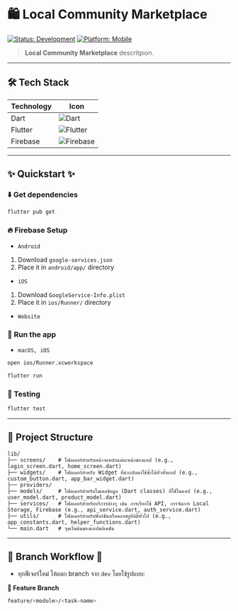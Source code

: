 # 🛍️ Local Community Marketplace

[![Status: Development](https://img.shields.io/badge/Status-Development-yellow)]()
[![Platform: Mobile](https://img.shields.io/badge/Platform-Mobile-blue)]()

<!-- [![Release](https://img.shields.io/badge/Release-v1.0-blue)](https://github.com/ARTTTT-TTTT/local-community-marketplace/releases/tag/v1.0.0) -->

> **Local Community Marketplace** descritpion.

---

## 🛠️ Tech Stack

| Technology | Icon                                                                                                        |
| ---------- | ----------------------------------------------------------------------------------------------------------- |
| Dart       | ![Dart](https://img.shields.io/badge/Dart-0175C2?style=for-the-badge&logo=dart&logoColor=white)             |
| Flutter    | ![Flutter](https://img.shields.io/badge/Flutter-02569B?style=for-the-badge&logo=flutter&logoColor=white)    |
| Firebase   | ![Firebase](https://img.shields.io/badge/Firebase-FFCA28?style=for-the-badge&logo=firebase&logoColor=black) |

---

## ✨ Quickstart ✨

### ⬇️ Get dependencies

```bash
flutter pub get
```

### 🔥 Firebase Setup

- `Android`

1. Download `google-services.json`
2. Place it in `android/app/` directory

- `iOS`

1. Download `GoogleService-Info.plist`
2. Place it in `ios/Runner/` directory

- `Website`

### 🚀 Run the app

- `macOS, iOS`

```bash
open ios/Runner.xcworkspace
```

```bash
flutter run
```

### 📝 Testing

```bash
flutter test
```

---

## 📂 Project Structure

```
lib/
├── screens/    # โฟลเดอร์สำหรับหน้าจอหลักแต่ละหน้าของแอป (e.g., login_screen.dart, home_screen.dart)
├── widgets/    # โฟลเดอร์สำหรับ Widget ที่นำกลับมาใช้ซ้ำได้ทั่วทั้งแอป (e.g., custom_button.dart, app_bar_widget.dart)
├── providers/
├── models/     # โฟลเดอร์สำหรับโมเดลข้อมูล (Dart classes) ที่ใช้ในแอป (e.g., user_model.dart, product_model.dart)
├── services/   # โฟลเดอร์สำหรับบริการต่างๆ เช่น การเรียกใช้ API, การจัดการ Local Storage, Firebase (e.g., api_service.dart, auth_service.dart)
├── utils/      # โฟลเดอร์สำหรับฟังก์ชันหรือคลาสยูทิลิตี้ทั่วไป (e.g., app_constants.dart, helper_functions.dart)
└── main.dart   # จุดเริ่มต้นของแอปพลิเคชัน
```

---

## 🌿 Branch Workflow 🌿

- ทุกฟีเจอร์ใหม่ ให้แตก branch จาก `dev` โดยใช้รูปแบบ:

**🌿 Feature Branch**

```bash
feature/<module>/<task-name>
```
